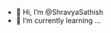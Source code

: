 - 👋 Hi, I’m @ShravyaSathish
- 🌱 I’m currently learning ...

<!---
ShravyaSathish/ShravyaSathish is a ✨ special ✨ repository because its `README.md` (this file) appears on your GitHub profile.
You can click the Preview link to take a look at your changes.
--->
